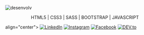 
  ![desenvolv](https://user-images.githubusercontent.com/61383712/88482239-6bae7380-cf36-11ea-8eac-f471aac450e5.png)
  
<p align="center">HTML5 | CSS3 | SASS | BOOTSTRAP | JAVASCRIPT </p>


<p> align="center"> <a href="https://www.linkedin.com/in/jo%C3%A3o-paulo-2144861a3/" target="_blank"><img src="https://img.shields.io/badge/LinkedIn-%230077B5.svg?&style=flat-square&logo=linkedin&logoColor=white" alt="LinkedIn"></a>
<a href="https://www.instagram.com/joaupaulo_/" target="_blank"><img src="https://img.shields.io/badge/Instagram-%23E4405F.svg?&style=flat-square&logo=instagram&logoColor=white" alt="Instagram"></a>
<a href="https://www.facebook.com/Joaopauloue/" target="_blank"><img src="https://img.shields.io/badge/Facebook-%231877F2.svg?&style=flat-square&logo=facebook&logoColor=white" alt="Facebook"></a>
<a href="#" target="_blank"><img src="https://img.shields.io/badge/DEV-%230A0A0A.svg?&style=flat-square&logo=DEV.to&logoColor=white" alt="DEV.to"></a> </p>
